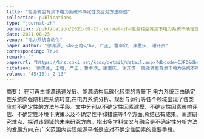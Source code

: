 ```yaml
---
title: "能源转型背景下电力系统不确定性及应对方法综述"
collection: publications
type: "journal-zh"
permalink: /publication/2021-08-25-journal-zh-能源转型背景下电力系统不确定性及应对方法综述
date: 2021-08-25
venue: "电力系统自动化"
paper_author: "徐潇源, <b>王晗</b>, 严正, 鲁卓欣, 康重庆, 谢开贵"
corresponding: True
remark: ""
paperurl: "https://kns.cnki.net/kcms/detail/detail.aspx?dbcode=CJFD&dbname=CJFDLAST2021&filename=DLXT202116002&uniplatform=NZKPT&v=lzPv3VaLE-mH_W4bS0XaBd6P6GvcnLghdZfwlwPkYoEh_X8eAMU66jaszq1SH5PD"
citation: '徐潇源, 王晗, 严正, 鲁卓欣, 康重庆, 谢开贵. 能源转型背景下电力系统不确定性及应对方法综述[J]. 电力系统自动化, 2021, 45(16): 2-13.'
volume: "45(16): 2-13"
---
```


摘要：
在可再生能源迅速发展、能源结构低碳化转型的背景下,电力系统正由确定性系统向强随机性系统转变,在电力系统分析、规划与运行等各个领域出现了各类应对不确定性的方法与手段。文中分别从不确定性因素建模、不确定性因素影响评估、不确定性环境下决策以及不确定性平抑措施等4个方面,总结已有成果、阐述研究难点、探讨该领域的未来研究方向。指出多学科交叉与融合是不确定性分析方法的发展方向,在广义范围内实现能源平衡是应对不确定性因素的重要手段。 

